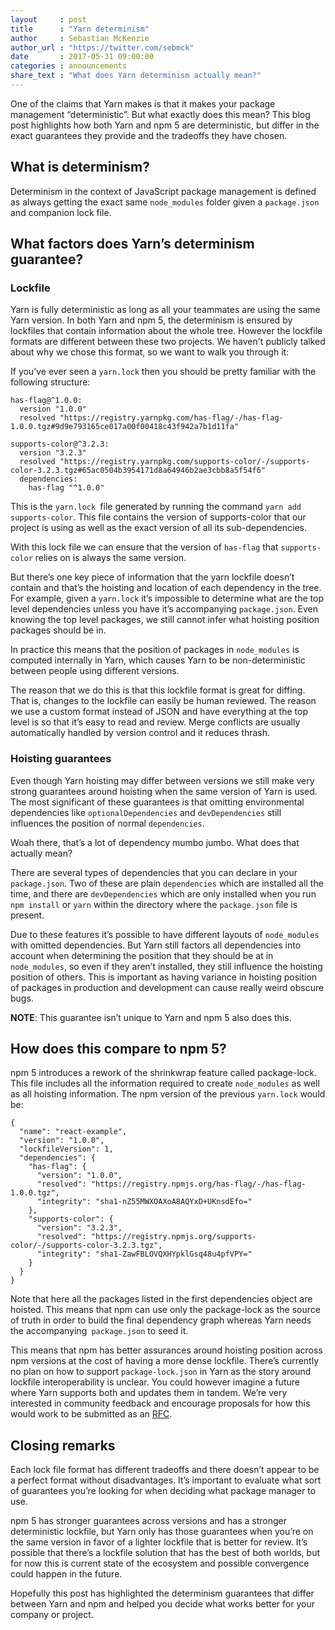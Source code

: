 ```yaml
---
layout     : post
title      : "Yarn determinism"
author     : Sebastian McKenzie
author_url : "https://twitter.com/sebmck"
date       : 2017-05-31 09:00:00
categories : announcements
share_text : "What does Yarn determinism actually mean?"
---
```


One of the claims that Yarn makes is that it makes your package management “deterministic”. But what exactly does this mean? This blog post highlights how both Yarn and npm 5 are deterministic, but differ in the exact guarantees they provide and the tradeoffs they have chosen.

## What is determinism?

Determinism in the context of JavaScript package management is defined as always getting the exact same `node_modules` folder given a `package.json` and companion lock file.

## What factors does Yarn’s determinism guarantee?

### Lockfile

Yarn is fully deterministic as long as all your teammates are using the same Yarn version. In both Yarn and npm 5, the determinism is ensured by lockfiles that contain information about the whole tree. However the lockfile formats are different between these two projects. We haven't publicly talked about why we chose this format, so we want to walk you through it:

If you’ve ever seen a `yarn.lock` then you should be pretty familiar with the following structure:

```
has-flag@^1.0.0:
  version "1.0.0"
  resolved "https://registry.yarnpkg.com/has-flag/-/has-flag-1.0.0.tgz#9d9e793165ce017a00f00418c43f942a7b1d11fa"

supports-color@^3.2.3:
  version "3.2.3"
  resolved "https://registry.yarnpkg.com/supports-color/-/supports-color-3.2.3.tgz#65ac0504b3954171d8a64946b2ae3cbb8a5f54f6"
  dependencies:
    has-flag "^1.0.0"
```

This is the `yarn.lock `file generated by running the command `yarn add supports-color`. This file contains the version of supports-color that our project is using as well as the exact version of all its sub-dependencies.

With this lock file we can ensure that the version of `has-flag` that `supports-color` relies on is always the same version.

But there’s one key piece of information that the yarn lockfile doesn’t contain and that’s the hoisting and location of each dependency in the tree. For example, given a `yarn.lock` it’s impossible to determine what are the top level dependencies unless you have it’s accompanying `package.json`. Even knowing the top level packages, we still cannot infer what hoisting position packages should be in.

In practice this means that the position of packages in `node_modules` is computed internally in Yarn, which causes Yarn to be non-deterministic between people using different versions.

The reason that we do this is that this lockfile format is great for diffing. That is, changes to the lockfile can easily be human reviewed. The reason we use a custom format instead of JSON and have everything at the top level is so that it’s easy to read and review. Merge conflicts are usually automatically handled by version control and it reduces thrash.

### Hoisting guarantees

Even though Yarn hoisting may differ between versions we still make very strong guarantees around hoisting when the same version of Yarn is used. The most significant of these guarantees is that omitting environmental dependencies like `optionalDependencies` and `devDependencies` still influences the position of normal `dependencies`.

Woah there, that’s a lot of dependency mumbo jumbo. What does that actually mean?

There are several types of dependencies that you can declare in your `package.json`. Two of these are plain `dependencies` which are installed all the time, and there are `devDependencies` which are only installed when you run `npm install` or `yarn` within the directory where the `package.json` file is present.

Due to these features it’s possible to have different layouts of `node_modules` with omitted dependencies. But Yarn still factors all dependencies into account when determining the position that they should be at in `node_modules`, so even if they aren’t installed, they still influence the hoisting position of others. This is important as having variance in hoisting position of packages in production and development can cause really weird obscure bugs.

**NOTE**: This guarantee isn’t unique to Yarn and npm 5 also does this.

## How does this compare to npm 5?

npm 5 introduces a rework of the shrinkwrap feature called package-lock. This file includes all the information required to create `node_modules` as well as all hoisting information. The npm version of the previous `yarn.lock` would be:

```
{
  "name": "react-example",
  "version": "1.0.0",
  "lockfileVersion": 1,
  "dependencies": {
    "has-flag": {
      "version": "1.0.0",
      "resolved": "https://registry.npmjs.org/has-flag/-/has-flag-1.0.0.tgz",
      "integrity": "sha1-nZ55MWXOAXoA8AQYxD+UKnsdEfo="
    },
    "supports-color": {
      "version": "3.2.3",
      "resolved": "https://registry.npmjs.org/supports-color/-/supports-color-3.2.3.tgz",
      "integrity": "sha1-ZawFBLOVQXHYpklGsq48u4pfVPY="
    }
  }
}
```

Note that here all the packages listed in the first dependencies object are hoisted. This means that npm can use only the package-lock as the source of truth in order to build the final dependency graph whereas Yarn needs the accompanying` package.json` to seed it.

This means that npm has better assurances around hoisting position across npm versions at the cost of having a more dense lockfile. There’s currently no plan on how to support `package-lock.json` in Yarn as the story around lockfile interoperability is unclear. You could however imagine a future where Yarn supports both and updates them in tandem. We’re very interested in community feedback and encourage proposals for how this would work to be submitted as an [RFC](https://github.com/yarnpkg/rfcs).

## Closing remarks

Each lock file format has different tradeoffs and there doesn’t appear to be a perfect format without disadvantages. It’s important to evaluate what sort of guarantees you’re looking for when deciding what package manager to use.

npm 5 has stronger guarantees across versions and has a stronger deterministic lockfile, but Yarn only has those guarantees when you’re on the same version in favor of a lighter lockfile that is better for review. It’s possible that there’s a lockfile solution that has the best of both worlds, but for now this is current state of the ecosystem and possible convergence could happen in the future.

Hopefully this post has highlighted the determinism guarantees that differ between Yarn and npm and helped you decide what works better for your company or project.
